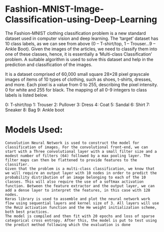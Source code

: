 # Fashion-MNIST-Image-Classification-using-Deep-Learning
The Fashion-MNIST clothing classification problem is a new standard dataset used in computer vision and deep learning. The ‘target’ dataset has 10 class labels, as we can see from above (0 – T-shirt/top, 1 – Trouser…9 – Ankle Boot). Given the images of the articles, we need to classify them into one of these classes, hence, it is essentially a ‘Multi-class Classification’ problem. A suitable algorithm is used to solve this dataset and help in the prediction and classification of the images.

It is a dataset comprised of 60,000 small square 28×28 pixel grayscale images of items of 10 types of clothing, such as shoes, t-shirts, dresses, and more. Each pixel is a value from 0 to 255, describing the pixel intensity. 0 for white and 255 for black. The mapping of all 0-9 integers to class labels is listed below.

0: T-shirt/top
1: Trouser
2: Pullover
3: Dress
4: Coat
5: Sandal
6: Shirt
7: Sneaker
8: Bag
9: Ankle boot


# Models Used:

	Convolution Neural Network is used to construct the model for classification of images. For the convolutional front-end, we can start with a Three convolutional layer with a small filter size and a modest number of filters (64) followed by a max pooling layer. The filter maps can then be flattened to provide features to the classifier.
	Given that the problem is a multi-class classification, we know that we will require an output layer with 10 nodes in order to predict the probability distribution of an image belonging to each of the 10 classes. This will also require the use of a softmax activation function. Between the feature extractor and the output layer, we can add a dense layer to interpret the features, in this case with 128 nodes.
	Keras library is used to assemble and plot the neural network work flow using sequential layers and kernel size of 3. All layers will use the ReLU activation function and the He weight initialization scheme, both best practices.
	The model is compiled and then fit with 20 epochs and loss of sparse categorical cross entropy. After this, the model is put to test using the predict method following which the evaluation is done

